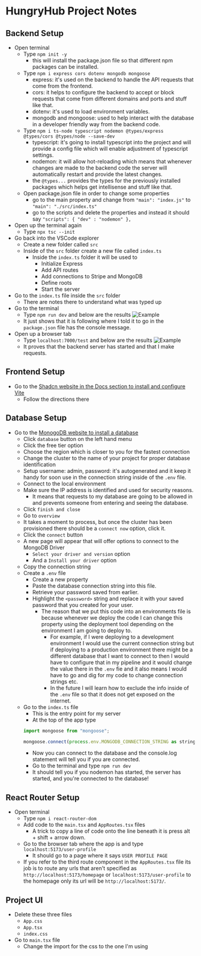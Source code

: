 # HungryHub Project Notes

## Backend Setup 
- Open terminal
    - Type `npm init -y`
        - this will install the package.json file so that different npm packages can be installed. 
    - Type `npm i express cors dotenv mongodb mongoose`
        - express: it's used on the backend to handle the API requests that come from the frontend.
        - cors: it helps to configure the backend to accept or block requests that come from different domains and ports and stuff like that. 
        - dotenv: it's used to load environment variables. 
        - mongodb and mongoose: used to help interact with the database in a developer friendly way from the backend code. 
    - Type `npm i ts-node typescript nodemon @types/express @types/cors @types/node --save-dev`
        - typescript: it's going to install typescript into the project and will provide a config file which will enable adjustment of typescript settings.
        - nodemon: it will allow hot-reloading which means that whenever changes are made to the backend code the server will automatically restart and provide the latest changes. 
        - the `@types...` provides the types for the previously installed packages which helps get intellisense and stuff like that. 
    - Open package.json file in order to change some properties
        - go to the main property and change from `"main": "index.js"` to
        `"main": "./src/index.ts"`
        - go to the scripts and delete the properties and instead it should say `"scripts": { "dev" : "nodemon" },`
- Open up the terminal again
    - Type `npx tsc --init`
- Go back into the VSCode explorer
    - Create a new folder called `src`
    - Inside of the `src` folder create a new file called `index.ts`
        - Inside the `index.ts` folder it will be used to 
            - Initialize Express 
            - Add API routes
            - Add connections to Stripe and MongoDB
            - Define roots
            - Start the server
- Go to the `index.ts` file inside the `src` folder
    - There are notes there to understand what was typed up
- Go to the terminal
    - Type `npm run dev` and below are the results
    ![Example](https://i.imgur.com/7YFSuya.png)
    - It just shows that it is following where I told it to go in the `package.json` file has the console message. 
- Open up a browser tab
    - Type `localhost:7000/test` and below are the results
    ![Example](https://i.imgur.com/nFjGMFx.png)
    - It proves that the backend server has started and that I make requests.

## Frontend Setup
- Go to the [Shadcn website in the Docs section to install and configure Vite](https://ui.shadcn.com/docs/installation/vite)
    - Follow the directions there

## Database Setup
- Go to the [MonogoDB website to install a database](https://cloud.mongodb.com/v2/66340f4fa3c74170c37f989b#/overview)
    - Click `database` button on the left hand menu
    - Click the free tier option
    - Choose the region which is closer to you for the fastest connection
    - Change the cluster to the name of your project for proper database identification
    - Setup username: admin, password: it's autogenerated and it keep it handy for soon use in the connection string inside of the `.env` file.
    - Connect to the local environment
    - Make sure the IP address is identified and used for security reasons.
        - It means that requests to my database are going to be allowed in and prevents someone from entering and seeing the database.
    - Click `finish and close`
    - Go to `overview`
    - It takes a moment to process, but once the cluster has been provisioned there should be a `connect now` option, click it.
    - Click the `connect` button
    - A new page will appear that will offer options to connect to the MongoDB Driver
        - `Select your driver and version` option
        - And a `Install your driver` option
    - Copy the connection string
    - Create a `.env` file 
        - Create a new property
        - Paste the database connection string into this file.
        - Retrieve your password saved from earlier.
        - Highlight the `<password>` string and replace it with your saved password that you created for your user. 
            - The reason that we put this code into an environments file is because whenever we deploy the code I can change this property using the deployment tool depending on the environment I am going to deploy to. 
                - For example, if I were deploying to a development environment I would use the current connection string but if deploying to a production environment there might be a different database that I want to connect to then I would have to configure that in my pipeline and it would change the value there in the `.env` fie and it also means I would have to go and dig for my code to change connection strings etc. 
                - In the future I will learn how to exclude the info inside of the `.env` file so that it does not get exposed on the internet. 
    - Go to the `index.ts` file
        - This is the entry point for my server
        - At the top of the app type
        ```jsx
        import mongoose from "mongoose";

        mongoose.connect(process.env.MONGODB_CONNECTION_STRING as string).then(()=> console.log("Connected to database!"))
        ```
        - Now you can connect to the database and the console.log statement will tell you if you are connected.
        - Go to the terminal and type `npm run dev`
        - It should tell you if you nodemon has started, the server has started, and you're connected to the database!

## React Router Setup
- Open terminal
    - Type `npm i react-router-dom`
    - Add code to the `main.tsx` and `AppRoutes.tsx` files
        - A trick to copy a line of code onto the line beneath it is press alt + shift + arrow down.
    - Go to the browser tab where the app is and type `localhost:5173/user-profile`
        - It should go to a page where it says `USER PROFILE PAGE`
    - If you refer to the third route component in the `AppRoutes.tsx` file its job is to route any urls that aren't specified as `http://localhost:5173/homepage` or `localhost:5173/user-profile` to the homepage only its url will be `http://localhost:5173/`.

## Project UI
- Delete these three files
    - `App.css`
    - `App.tsx`
    - `index.css`
- Go to `main.tsx` file
    - Change the import for the css to the one I'm using
    
